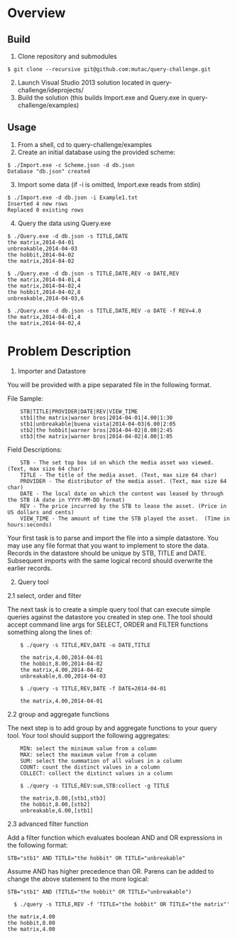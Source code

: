 # Overview

## Build

1. Clone repository and submodules
```
$ git clone --recursive git@github.com:mutac/query-challenge.git
```
2. Launch Visual Studio 2013 solution located in query-challenge/ideprojects/
3. Build the solution (this builds Import.exe and Query.exe in query-challenge/examples)

## Usage

1. From a shell, cd to query-challenge/examples
2. Create an initial database using the provided scheme:
```
$ ./Import.exe -c Scheme.json -d db.json
Database "db.json" created
```
3. Import some data (if -i is omitted, Import.exe reads from stdin)
```
$ ./Import.exe -d db.json -i Example1.txt
Inserted 4 new rows
Replaced 0 existing rows
```
4. Query the data using Query.exe
```
$ ./Query.exe -d db.json -s TITLE,DATE
the matrix,2014-04-01
unbreakable,2014-04-03
the hobbit,2014-04-02
the matrix,2014-04-02

$ ./Query.exe -d db.json -s TITLE,DATE,REV -o DATE,REV
the matrix,2014-04-01,4
the matrix,2014-04-02,4
the hobbit,2014-04-02,8
unbreakable,2014-04-03,6

$ ./Query.exe -d db.json -s TITLE,DATE,REV -o DATE -f REV=4.0
the matrix,2014-04-01,4
the matrix,2014-04-02,4
```

# Problem Description

1. Importer and Datastore

  You will be provided with a pipe separated file in the following format.

  File Sample:
```
    STB|TITLE|PROVIDER|DATE|REV|VIEW_TIME
    stb1|the matrix|warner bros|2014-04-01|4.00|1:30
    stb1|unbreakable|buena vista|2014-04-03|6.00|2:05
    stb2|the hobbit|warner bros|2014-04-02|8.00|2:45
    stb3|the matrix|warner bros|2014-04-02|4.00|1:05
```
  Field Descriptions:
```
    STB - The set top box id on which the media asset was viewed. (Text, max size 64 char)
    TITLE - The title of the media asset. (Text, max size 64 char)
    PROVIDER - The distributor of the media asset. (Text, max size 64 char)
    DATE - The local date on which the content was leased by through the STB (A date in YYYY-MM-DD format)
    REV - The price incurred by the STB to lease the asset. (Price in US dollars and cents)
    VIEW_TIME - The amount of time the STB played the asset.  (Time in hours:seconds)
```

Your first task is to parse and import the file into a simple datastore.  You may use any file format that you want to implement to store the data.  Records in the datastore should be unique by STB, TITLE and DATE.  Subsequent imports with the same logical record should overwrite the earlier records.

2. Query tool

2.1 select, order and filter

The next task is to create a simple query tool that can execute simple queries against the datastore you created in step one.  The tool should accept command line args for SELECT, ORDER and FILTER functions something along the lines of:

```
    $ ./query -s TITLE,REV,DATE -o DATE,TITLE

    the matrix,4.00,2014-04-01
    the hobbit,8.00,2014-04-02
    the matrix,4.00,2014-04-02
    unbreakable,6.00,2014-04-03

    $ ./query -s TITLE,REV,DATE -f DATE=2014-04-01

    the matrix,4.00,2014-04-01
```

2.2 group and aggregate functions

The next step is to add group by and aggregate functions to your query tool.  Your tool should support the following aggregates:

```
    MIN: select the minimum value from a column
    MAX: select the maximum value from a column
    SUM: select the summation of all values in a column
    COUNT: count the distinct values in a column
    COLLECT: collect the distinct values in a column
```

```
    $ ./query -s TITLE,REV:sum,STB:collect -g TITLE

    the matrix,8.00,[stb1,stb3]
    the hobbit,8.00,[stb2]
    unbreakable,6.00,[stb1]
```

2.3 advanced filter function

Add a filter function which evaluates boolean AND and OR expressions in the following format:

```STB="stb1" AND TITLE="the hobbit" OR TITLE="unbreakable"```

Assume AND has higher precedence than OR.  Parens can be added to change the above statement to the more logical:

```STB="stb1" AND (TITLE="the hobbit" OR TITLE="unbreakable")```

```
  $ ./query -s TITLE,REV -f 'TITLE="the hobbit" OR TITLE="the matrix"'

the matrix,4.00
the hobbit,8.00
the matrix,4.00
```
